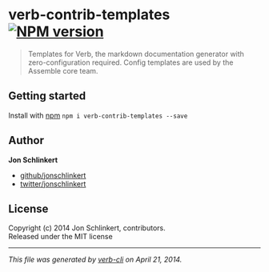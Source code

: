 # verb-contrib-templates [![NPM version](https://badge.fury.io/js/verb-contrib-templates.png)](http://badge.fury.io/js/verb-contrib-templates)

> Templates for Verb, the markdown documentation generator with zero-configuration required. Config templates are used by the Assemble core team.

## Getting started
Install with [npm](npmjs.org) `npm i verb-contrib-templates --save`

## Author

**Jon Schlinkert**

+ [github/jonschlinkert](https://github.com/jonschlinkert)
+ [twitter/jonschlinkert](http://twitter.com/jonschlinkert)

## License
Copyright (c) 2014 Jon Schlinkert, contributors.  
Released under the MIT license

***

_This file was generated by [verb-cli](https://github.com/assemble/verb-cli) on April 21, 2014._